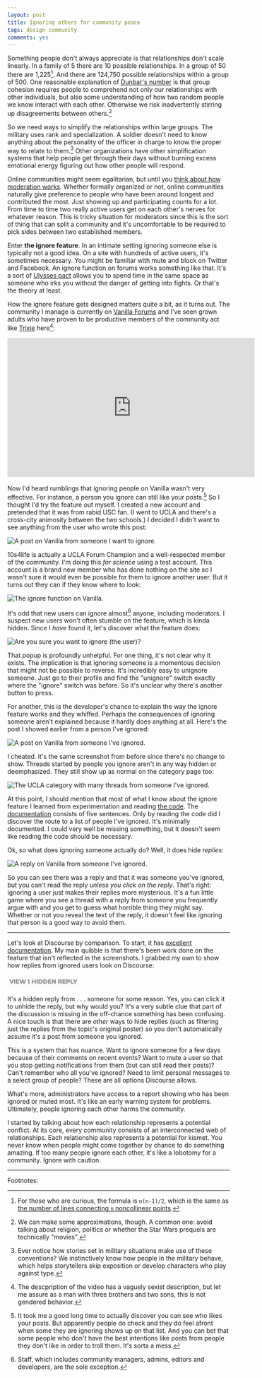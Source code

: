```yaml
---
layout: post
title: Ignoring others for community peace
tags: design community
comments: yes
---
```


Something people don't always appreciate is that relationships don't
scale linearly. In a family of 5 there are 10 possible
relationships. In a group of 50 there are 1,225[^1]. And there are
124,750 possible relationships within a group of 500. One reasonable
explanation of [Dunbar's
number](https://www.bbc.com/future/article/20191001-dunbars-number-why-we-can-only-maintain-150-relationships)
is that group cohesion requires people to comprehend not only our
relationships with other individuals, but also some understanding of
how two random people we know interact with each other. Otherwise we
risk inadvertently stirring up disagreements between others.[^2]

So we need ways to simplify the relationships within large groups. The
military uses rank and specialization. A soldier doesn't need to know
anything about the personality of the officer in charge to know the
proper way to relate to them.[^3] Other organizations have other
simplification systems that help people get through their days without
burning excess emotional energy figuring out how other people will
respond.

Online communities might seem egalitarian, but until you [think about
how moderation works](/2020/09/15/cc_moderation.html). Whether
formally organized or not, online communities naturally give
preference to people who have been around longest and contributed the
most. Just showing up and participating counts for a lot. From time to
time two really active users get on each other's nerves for whatever
reason. This is tricky situation for moderators since this is the sort
of thing that can split a community and it's uncomfortable to be
required to pick sides between two established members.

Enter **the ignore feature**. In an intimate setting ignoring someone
else is typically not a good idea. On a site with hundreds of active
users, it's sometimes necessary. You might be familiar with mute and
block on Twitter and Facebook. An ignore function on forums works
something like that. It's a sort of [Ulysses
pact](https://en.wikipedia.org/wiki/Ulysses_pact) allows you to spend
time in the same space as someone who irks you without the danger of
getting into fights. Or that's the theory at least.

How the ignore feature gets designed matters quite a bit, as it turns
out. The community I manage is currently on [Vanilla
Forums](https://www.g2.com/products/vanilla-online-community/reviews/vanilla-online-community-review-4383827)
and I've seen grown adults who have proven to be productive members of
the community act like
[Trixie](https://fairlyoddparents.fandom.com/wiki/Trixie_Tang)
here[^4]:

<iframe width="560" height="315"
src="https://www.youtube.com/embed/82zuzS5PCiM" frameborder="0"
allow="accelerometer; autoplay; clipboard-write; encrypted-media;
gyroscope; picture-in-picture" allowfullscreen></iframe>

Now I'd heard rumblings that ignoring people on Vanilla wasn't very
effective. For instance, a person you ignore can still like your
posts.[^5] So I thought I'd try the feature out myself. I created a
new account and pretended that it was from rabid USC fan. (I went to
UCLA and there's a cross-city animosity between the two schools.) I
decided I didn't want to see anything from the user who wrote this
post:

![A post on Vanilla from someone I want to
ignore.](/images/vanilla_ignore_post.png)

10s4life is actually a UCLA Forum Champion and a well-respected member
of the community. I'm doing this _for science_ using a test
account. This account is a brand new member who has done nothing on
the site so I wasn't sure it would even be possible for them to ignore
another user. But it turns out they can if they know where to look:

![The ignore function on
Vanilla.](/images/vanilla_ignore_function.png)

It's odd that new users can ignore almost[^6] anyone, including
moderators. I suspect new users won't often stumble on the feature,
which is kinda hidden. Since I _have_ found it, let's discover what
the feature does:

![Are you sure you want to ignore (the
user)?](/images/vanilla_confirm_ignore.png)

That popup is profoundly unhelpful. For one thing, it's not clear why
it exists. The implication is that ignoring someone is a momentous
decision that might not be possible to reverse. It's incredibly easy
to unignore someone. Just go to their profile and find the "unignore"
switch exactly where the "ignore" switch was before. So it's unclear
why there's another button to press.

For another, this is the developer's chance to explain the way the
ignore feature works and they whiffed. Perhaps the consequences of
ignoring someone aren't explained because it hardly does anything at
all. Here's the post I showed earlier from a person I've ignored:

![A post on Vanilla from someone I've
ignored.](/images/vanilla_ignore_post.png)

I cheated. it's the same screenshot from before since there's no
change to show. Threads started by people you ignore aren't in any way
hidden or deemphasized. They still show up as normal on the category
page too:

![The UCLA category with many threads from someone I've
ignored.](/images/vanilla_ignore_category.png)

At this point, I should mention that most of what I know about the
ignore feature I learned from experimentation and reading [the
code](https://github.com/vanilla/vanilla/tree/master/plugins/Ignore). The
[documentation](https://open.vanillaforums.com/addon/ignore-plugin)
consists of five sentences. Only by reading the code did I discover
the route to a list of people I've ignored. It's minimally
documented. I could very well be missing something, but it doesn't
seem like reading the code should be necessary.

Ok, so what does ignoring someone actually do? Well, it does hide _replies_:

![A reply on Vanilla from someone I've
ignored.](/images/vanilla_ignored_reply.png)

So you can see there was a reply and that it was someone you've
ignored, but you can't read the reply _unless you click on the
reply_. That's right: ignoring a user just makes their replies more
mysterious. It's a fun little game where you see a thread with a reply
from someone you frequently argue with and you get to guess what
horrible thing they might say. Whether or not you reveal the text of
the reply, it doesn't feel like ignoring that person is a good way to
avoid them.

---

Let's look at Discourse by comparison. To start, it has [excellent
documentation](https://meta.discourse.org/t/ability-to-ignore-a-user/110254). My
main quibble is that there's been work done on the feature that isn't
reflected in the screenshots. I grabbed my own to show how replies
from ignored users look on Discourse:

![Ignored reply on Discourse](/images/discourse_ignored.png)

It's a hidden reply from . . . someone for some reason. Yes, you can
click it to unhide the reply, but why would you? It's a very subtle
clue that part of the discussion is missing in the off-chance
something has been confusing. A nice touch is that there are _other_
ways to hide replies (such as filtering just the replies from the
topic's original poster) so you don't automatically assume it's a post
from someone you ignored.

This is a system that has nuance. Want to ignore someone for a few
days because of their comments on recent events? Want to mute a user
so that you stop getting notifications from them (but can still read
their posts)? Can't remember who all you've ignored? Need to limit
personal messages to a select group of people? These are all options
Discourse allows.

What's more, administrators have access to a report showing who has
been ignored or muted most. It's like an early warning system for
problems. Ultimately, people ignoring each other harms the
community. 

I started by talking about how each relationship represents a
potential conflict. At its core, every community consists of an
interconnected web of relationships. Each relationship also represents
a potential for kismet. You never know when people might come together
by chance to do something amazing. If too many people ignore each
other, it's like a lobotomy for a community. Ignore with caution.

---

Footnotes:

[^1]: For those who are curious, the formula is `n(n-1)/2`, which is
    the same as [the number of lines connecting `n` noncollinear
    points](https://math.stackexchange.com/questions/185633/formula-for-number-of-lines-you-can-draw-through-n-points/185644#185644).
    
[^2]: We can make some approximations, though. A common one: avoid
    talking about religion, politics or whether the Star Wars prequels
    are technically "movies".

[^3]: Ever notice how stories set in military situations make use of
    these conventions? We instinctively know how people in the
    military behave, which helps storytellers skip exposition or
    develop characters who play against type.

[^4]: The descpription of the video has a vaguely sexist description,
    but let me assure as a man with three brothers and two sons, this
    is not gendered behavior.

[^5]: It took me a good long time to actually discover you can see who
    likes your posts. But apparently people do check and they do feel
    afront when some they are ignoring shows up on that list. And you
    can bet that some people who don't have the best intentions like
    posts from people they don't like in order to troll them. It's
    sorta a mess.

[^6]: Staff, which includes community managers, admins, editors and
    developers, are the sole exception.
